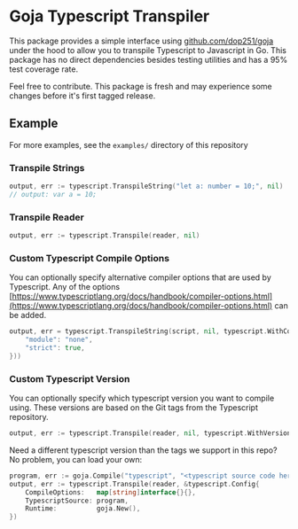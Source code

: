 # Goja Typescript Transpiler
This package provides a simple interface using [github.com/dop251/goja](github.com/dop251/goja) under the hood to allow you to transpile Typescript to Javascript in Go. This package has no direct dependencies besides testing utilities and has a 95% test coverage rate.

Feel free to contribute. This package is fresh and may experience some changes before it's first tagged release.

## Example
For more examples, see the `examples/` directory of this repository
### Transpile Strings
```go
output, err := typescript.TranspileString("let a: number = 10;", nil)
// output: var a = 10;
```

### Transpile Reader
```go
output, err := typescript.Transpile(reader, nil)
```

### Custom Typescript Compile Options
You can optionally specify alternative compiler options that are used by Typescript. Any of the options [https://www.typescriptlang.org/docs/handbook/compiler-options.html](https://www.typescriptlang.org/docs/handbook/compiler-options.html) can be added.
```go
output, err = typescript.TranspileString(script, nil, typescript.WithCompileOptions(map[string]interface{}{
    "module": "none",
    "strict": true,
}))
```

### Custom Typescript Version
You can optionally specify which typescript version you want to compile using. These versions are based on the Git tags from the Typescript repository.
```go
output, err := typescript.Transpile(reader, nil, typescript.WithVersion("v4.2.2"))
```

Need a different typescript version than the tags we support in this repo? No problem, you can load your own:

```go
program, err := goja.Compile("typescript", "<typescript source code here>", true)
output, err := typescript.Transpile(reader, &typescript.Config{
    CompileOptions:   map[string]interface{}{},
    TypescriptSource: program,
    Runtime:          goja.New(),
})
```
